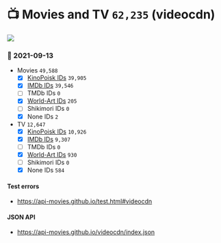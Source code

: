 # :tv: Movies and TV `62,235` (videocdn)

<a href="https://API-Movies.github.io"><img src="https://API-Movies.github.io/banner.png?cache"></a>

### :date: 2021-09-13
- Movies `49,588`
  - [x] <a href="https://API-Movies.github.io/videocdn/movie_kinopoisk_ids.json">KinoPoisk IDs</a> `39,905`
  - [x] <a href="https://API-Movies.github.io/videocdn/movie_imdb_ids.json">IMDb IDs</a> `39,546`
  - [ ] TMDb IDs `0`
  - [x] <a href="https://API-Movies.github.io/videocdn/movie_world_art_ids.json">World-Art IDs</a> `205`
  - [ ] Shikimori IDs `0`
  - [x] None IDs `2`
- TV `12,647`
  - [x] <a href="https://API-Movies.github.io/videocdn/tv_kinopoisk_ids.json">KinoPoisk IDs</a> `10,926`
  - [x] <a href="https://API-Movies.github.io/videocdn/tv_imdb_ids.json">IMDb IDs</a> `9,307`
  - [ ] TMDb IDs `0`
  - [x] <a href="https://API-Movies.github.io/videocdn/tv_world_art_ids.json">World-Art IDs</a> `930`
  - [ ] Shikimori IDs `0`
  - [x] None IDs `584`
#### Test errors
- <a href='https://api-movies.github.io/test.html#videocdn'>https://api-movies.github.io/test.html#videocdn</a>
#### JSON API
- <a href='https://api-movies.github.io/videocdn/index.json'>https://api-movies.github.io/videocdn/index.json</a>
